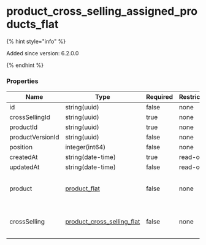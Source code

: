 
# product_cross_selling_assigned_products_flat

{% hint style="info" %}

Added since version: 6.2.0.0

{% endhint %}

### Properties

|Name|Type|Required|Restrictions|Description|
|---|---|---|---|---|
|id|string(uuid)|false|none|none|
|crossSellingId|string(uuid)|true|none|none|
|productId|string(uuid)|true|none|none|
|productVersionId|string(uuid)|false|none|none|
|position|integer(int64)|false|none|none|
|createdAt|string(date-time)|true|read-only|none|
|updatedAt|string(date-time)|false|read-only|none|
|product|[product_flat](/schema/product_flat)|false|none|Added since version: 6.0.0.0|
|crossSelling|[product_cross_selling_flat](/schema/product_cross_selling_flat)|false|none|Added since version: 6.1.0.0|
